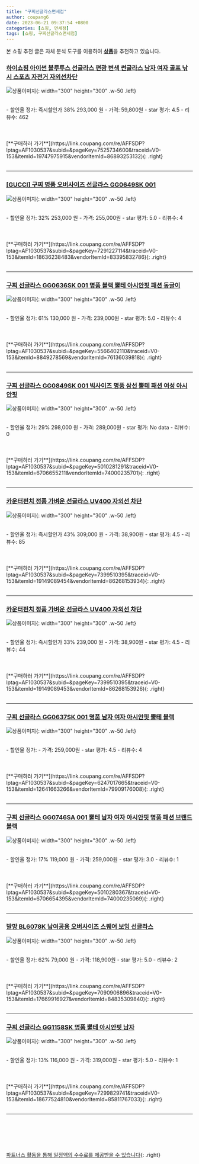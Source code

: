 ```yaml
---
title: "구찌선글라스면세점"
author: coupang6
date: 2023-06-21 09:37:54 +0800
categories: [쇼핑, 면세점]
tags: [쇼핑, 구찌선글라스면세점]
---
```


본 쇼핑 추천 글은 자체 분석 도구를 이용하여 [**상품**](https://link.coupang.com/a/bao1ui)을 추천하고 있습니다.

### [하이쇼핑 아이썬 블루투스 선글라스 편광 변색 썬글라스 남자 여자 골프 낚시 스포츠 자전거 자외선차단](https://link.coupang.com/re/AFFSDP?lptag=AF1030537&subid=&pageKey=7525734600&traceid=V0-153&itemId=19747975915&vendorItemId=86893253132)

![상품이미지](https://thumbnail10.coupangcdn.com/thumbnails/remote/230x230ex/image/vendor_inventory/1e87/8bbfe59f271ffa9213fe7fbd1161557887062ede3782b6cd9605fb461c00.jpg){: width="300" height="300" .w-50 .left}


<br>
- 할인율 정가: 즉시할인가 38%  293,000   원
- 가격: 59,800원
- star 평가: 4.5
- 리뷰수: 462
<br>
<br>
<br>
<br>
[**구매하러 가기**](https://link.coupang.com/re/AFFSDP?lptag=AF1030537&subid=&pageKey=7525734600&traceid=V0-153&itemId=19747975915&vendorItemId=86893253132){: .right}
<br>
<br>

---

### [[GUCCI] 구찌 명품 오버사이즈 선글라스 GG0649SK 001](https://link.coupang.com/re/AFFSDP?lptag=AF1030537&subid=&pageKey=7291227114&traceid=V0-153&itemId=18636238483&vendorItemId=83395832786)

![상품이미지](https://thumbnail8.coupangcdn.com/thumbnails/remote/230x230ex/image/vendor_inventory/42a6/5614bf4165e4097af36b990786784af12d4824165cdb036f09fb37279514.jpg){: width="300" height="300" .w-50 .left}


<br>
- 할인율 정가: 32%  253,000   원
- 가격: 255,000원
- star 평가: 5.0
- 리뷰수: 4
<br>
<br>
<br>
<br>
[**구매하러 가기**](https://link.coupang.com/re/AFFSDP?lptag=AF1030537&subid=&pageKey=7291227114&traceid=V0-153&itemId=18636238483&vendorItemId=83395832786){: .right}
<br>
<br>

---

### [구찌 선글라스 GG0636SK 001 명품 블랙 뿔테 아시안핏 패션 동글이](https://link.coupang.com/re/AFFSDP?lptag=AF1030537&subid=&pageKey=5566402110&traceid=V0-153&itemId=8849278569&vendorItemId=76136039818)

![상품이미지](https://thumbnail8.coupangcdn.com/thumbnails/remote/230x230ex/image/vendor_inventory/a659/6cc8d6e45c90ad010338017d54692da7891aa09296384b0fe5fcff597068.jpg){: width="300" height="300" .w-50 .left}


<br>
- 할인율 정가: 61%  130,000   원
- 가격: 239,000원
- star 평가: 5.0
- 리뷰수: 4
<br>
<br>
<br>
<br>
[**구매하러 가기**](https://link.coupang.com/re/AFFSDP?lptag=AF1030537&subid=&pageKey=5566402110&traceid=V0-153&itemId=8849278569&vendorItemId=76136039818){: .right}
<br>
<br>

---

### [구찌 선글라스 GG0849SK 001 빅사이즈 명품 삼선 뿔테 패션 여성 아시안핏](https://link.coupang.com/re/AFFSDP?lptag=AF1030537&subid=&pageKey=5010281291&traceid=V0-153&itemId=6706655211&vendorItemId=74000235701)

![상품이미지](https://thumbnail7.coupangcdn.com/thumbnails/remote/230x230ex/image/vendor_inventory/27f0/b26b05338b17e29f30f4cf1513d6293bff12b5fa2c69e3e2e8f6a275be3c.jpg){: width="300" height="300" .w-50 .left}


<br>
- 할인율 정가: 29%  298,000   원
- 가격: 289,000원
- star 평가: No data
- 리뷰수: 0
<br>
<br>
<br>
<br>
[**구매하러 가기**](https://link.coupang.com/re/AFFSDP?lptag=AF1030537&subid=&pageKey=5010281291&traceid=V0-153&itemId=6706655211&vendorItemId=74000235701){: .right}
<br>
<br>

---

### [카운터펀치 정품 가벼운 선글라스 UV400 자외선 차단](https://link.coupang.com/re/AFFSDP?lptag=AF1030537&subid=&pageKey=7399510395&traceid=V0-153&itemId=19149089454&vendorItemId=86268153934)

![상품이미지](https://thumbnail9.coupangcdn.com/thumbnails/remote/230x230ex/image/vendor_inventory/4f8d/68990974147104a91962b02950f12d2248dce780f78ea95204c90247eb6f.jpg){: width="300" height="300" .w-50 .left}


<br>
- 할인율 정가: 즉시할인가 43%  309,000   원
- 가격: 38,900원
- star 평가: 4.5
- 리뷰수: 85
<br>
<br>
<br>
<br>
[**구매하러 가기**](https://link.coupang.com/re/AFFSDP?lptag=AF1030537&subid=&pageKey=7399510395&traceid=V0-153&itemId=19149089454&vendorItemId=86268153934){: .right}
<br>
<br>

---

### [카운터펀치 정품 가벼운 선글라스 UV400 자외선 차단](https://link.coupang.com/re/AFFSDP?lptag=AF1030537&subid=&pageKey=7399510395&traceid=V0-153&itemId=19149089453&vendorItemId=86268153926)

![상품이미지](https://thumbnail10.coupangcdn.com/thumbnails/remote/230x230ex/image/vendor_inventory/a02c/14e878eb545e03a75a8ae15791f7f4650eddf6257a5eb6cbf048d2685458.jpg){: width="300" height="300" .w-50 .left}


<br>
- 할인율 정가: 즉시할인가 33%  239,000   원
- 가격: 38,900원
- star 평가: 4.5
- 리뷰수: 44
<br>
<br>
<br>
<br>
[**구매하러 가기**](https://link.coupang.com/re/AFFSDP?lptag=AF1030537&subid=&pageKey=7399510395&traceid=V0-153&itemId=19149089453&vendorItemId=86268153926){: .right}
<br>
<br>

---

### [구찌 선글라스 GG0637SK 001 명품 남자 여자 아시안핏 뿔테 블랙](https://link.coupang.com/re/AFFSDP?lptag=AF1030537&subid=&pageKey=6247017665&traceid=V0-153&itemId=12641663266&vendorItemId=79909176008)

![상품이미지](https://thumbnail9.coupangcdn.com/thumbnails/remote/230x230ex/image/vendor_inventory/af73/621bc3b5e62d66adb3122d1c0451914872e06d58153593dfa31430480a98.jpg){: width="300" height="300" .w-50 .left}


<br>
- 할인율 정가: 
- 가격: 259,000원
- star 평가: 4.5
- 리뷰수: 4
<br>
<br>
<br>
<br>
[**구매하러 가기**](https://link.coupang.com/re/AFFSDP?lptag=AF1030537&subid=&pageKey=6247017665&traceid=V0-153&itemId=12641663266&vendorItemId=79909176008){: .right}
<br>
<br>

---

### [구찌 선글라스 GG0746SA 001 뿔테 남자 여자 아시안핏 명품 패션 브랜드 블랙](https://link.coupang.com/re/AFFSDP?lptag=AF1030537&subid=&pageKey=5010280367&traceid=V0-153&itemId=6706654395&vendorItemId=74000235069)

![상품이미지](https://thumbnail9.coupangcdn.com/thumbnails/remote/230x230ex/image/vendor_inventory/3f4f/b9739d563de4b812614029e6c259e689fe00cef3ec3cb7b649a2f535157a.jpg){: width="300" height="300" .w-50 .left}


<br>
- 할인율 정가: 17%  119,000   원
- 가격: 259,000원
- star 평가: 3.0
- 리뷰수: 1
<br>
<br>
<br>
<br>
[**구매하러 가기**](https://link.coupang.com/re/AFFSDP?lptag=AF1030537&subid=&pageKey=5010280367&traceid=V0-153&itemId=6706654395&vendorItemId=74000235069){: .right}
<br>
<br>

---

### [발망 BL6078K 남여공용 오버사이즈 스퀘어 보잉 선글라스](https://link.coupang.com/re/AFFSDP?lptag=AF1030537&subid=&pageKey=7090906896&traceid=V0-153&itemId=17669916927&vendorItemId=84835309840)

![상품이미지](https://thumbnail6.coupangcdn.com/thumbnails/remote/230x230ex/image/vendor_inventory/299e/b899aafb26ef2a8a8d268c68bb1380c147f1e3911bae669a626e919c4adc.jpg){: width="300" height="300" .w-50 .left}


<br>
- 할인율 정가: 62%  79,000   원
- 가격: 118,900원
- star 평가: 5.0
- 리뷰수: 2
<br>
<br>
<br>
<br>
[**구매하러 가기**](https://link.coupang.com/re/AFFSDP?lptag=AF1030537&subid=&pageKey=7090906896&traceid=V0-153&itemId=17669916927&vendorItemId=84835309840){: .right}
<br>
<br>

---

### [구찌 선글라스 GG1158SK 명품 뿔테 아시안핏 남자](https://link.coupang.com/re/AFFSDP?lptag=AF1030537&subid=&pageKey=7299829741&traceid=V0-153&itemId=18677524810&vendorItemId=85811767033)

![상품이미지](https://thumbnail7.coupangcdn.com/thumbnails/remote/230x230ex/image/vendor_inventory/ccb5/d1e2da1ea2c1b9a060ef3eb0173b59fd4a6b2d5e688b0c623642651bcd13.jpg){: width="300" height="300" .w-50 .left}


<br>
- 할인율 정가: 13%  116,000   원
- 가격: 319,000원
- star 평가: 5.0
- 리뷰수: 1
<br>
<br>
<br>
<br>
[**구매하러 가기**](https://link.coupang.com/re/AFFSDP?lptag=AF1030537&subid=&pageKey=7299829741&traceid=V0-153&itemId=18677524810&vendorItemId=85811767033){: .right}
<br>
<br>

---
<br><br><br><br><br> [파트너스 활동을 통해 일정액의 수수료를 제공받을 수 있습니다](https://link.coupang.com/a/bao1ui){: .right}